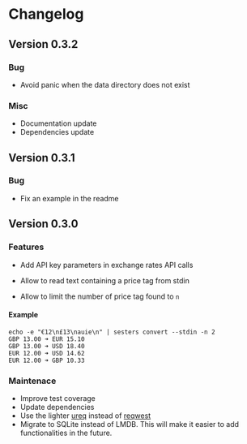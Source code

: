 # Changelog

## Version 0.3.2

### Bug

- Avoid panic when the data directory does not exist

### Misc

- Documentation update
- Dependencies update

## Version 0.3.1

### Bug

- Fix an example in the readme

## Version 0.3.0

### Features

- Add API key parameters in exchange rates API calls

- Allow to read text containing a price tag from stdin
- Allow to limit the number of price tag found to `n`

#### Example

```
echo -e "€12\n£13\nauie\n" | sesters convert --stdin -n 2
GBP 13.00 ➜ EUR 15.10
GBP 13.00 ➜ USD 18.40
EUR 12.00 ➜ USD 14.62
EUR 12.00 ➜ GBP 10.33
```

### Maintenace

- Improve test coverage
- Update dependencies
- Use the lighter [ureq](https://lib.rs/crates/ureq) instead of [reqwest](https://lib.rs/crates/reqwest)
- Migrate to SQLite instead of LMDB. This will make it easier to add functionalities in the future.

